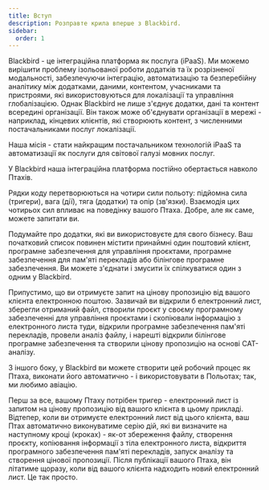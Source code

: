 ```yaml
---
title: Вступ
description: Розправте крила вперше з Blackbird.
sidebar:
  order: 1
---
```


Blackbird - це інтеграційна платформа як послуга (iPaaS).
Ми можемо вирішити проблему ізольованої роботи додатків та їх розрізненої модальності, забезпечуючи інтеграцію, автоматизацію та безперебійну аналітику між додатками, даними, контентом, учасниками та пристроями, які використовуються для локалізації та управління глобалізацією. Однак Blackbird не лише з'єднує додатки, дані та контент всередині організації. Він також може об'єднувати організації в мережі - наприклад, кінцевих клієнтів, які створюють контент, з численними постачальниками послуг локалізації.

Наша місія - стати найкращим постачальником технологій iPaaS та автоматизації як послуги для світової галузі мовних послуг.

У Blackbird наша інтеграційна платформа постійно обертається навколо Птахів.

Рядки коду перетворюються на чотири сили польоту: підйомна сила (тригери), вага (дії), тяга (додатки) та опір (зв'язки). Взаємодія цих чотирьох сил впливає на поведінку вашого Птаха. Добре, але як саме, можете запитати ви.

Подумайте про додатки, які ви використовуєте для свого бізнесу. Ваш початковий список повинен містити принаймні один поштовий клієнт, програмне забезпечення для управління проєктами, програмне забезпечення для пам'яті перекладів або білінгове програмне забезпечення. Ви можете з'єднати і змусити їх спілкуватися один з одним у Blackbird.

Припустимо, що ви отримуєте запит на цінову пропозицію від вашого клієнта електронною поштою. Зазвичай ви відкрили б електронний лист, зберегли отриманий файл, створили проєкт у своєму програмному забезпеченні для управління проєктами і скопіювали інформацію з електронного листа туди, відкрили програмне забезпечення пам'яті перекладів, провели аналіз файлу, і нарешті відкрили білінгове програмне забезпечення та створили цінову пропозицію на основі CAT-аналізу.

З іншого боку, у Blackbird ви можете створити цей робочий процес як Птаха, виконати його автоматично - і використовувати в Польотах; так, ми любимо авіацію.

Перш за все, вашому Птаху потрібен тригер - електронний лист із запитом на цінову пропозицію від вашого клієнта в цьому прикладі. Відтепер, коли ви отримуєте електронний лист від цього клієнта, ваш Птах автоматично виконуватиме серію дій, які ви визначите на наступному кроці (кроках) - як-от збереження файлу, створення проєкту, копіювання інформації з тіла електронного листа, відкриття програмного забезпечення пам'яті перекладів, запуск аналізу та створення цінової пропозиції. Після публікації вашого Птаха, він літатиме щоразу, коли від вашого клієнта надходить новий електронний лист. Це так просто.